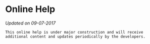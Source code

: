 # Online Help

*Updated on 09-07-2017*

```
This online help is under major construction and will receive additional content and updates periodically by the developers.
```
